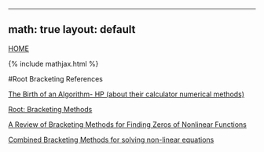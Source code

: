 
---
math: true
layout: default
---
<a href="https://ammonhepworth.github.io/MATH4610/index">HOME</a>

{% include mathjax.html %}

#Root Bracketing References

[The Birth of an Algorithm- HP (about their calculator numerical methods)](http://h20331.www2.hp.com/Hpsub/downloads/mar14/s07_birth_of_new_alogrithm_v3.pdf)

[Root: Bracketing Methods](http://citeseerx.ist.psu.edu/viewdoc/download?doi=10.1.1.720.8609&rep=rep1&type=pdf)

[A Review of Bracketing Methods for Finding Zeros of Nonlinear Functions](http://www.m-hikari.com/ams/ams-2018/ams-1-4-2018/p/intepAMS1-4-2018.pdf)

[Combined Bracketing Methods for solving non-linear equations](https://www.sciencedirect.com/science/article/pii/S0893965912000778)
